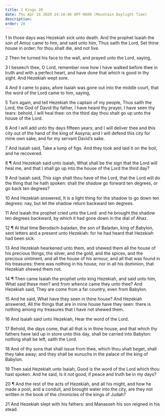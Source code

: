 ```yaml
---
title: 2 Kings 20
date: Thu Apr 16 2020 14:10:46 GMT-0600 (Mountain Daylight Time)
description: 
order: 20
---
```


<p>
  1 In those days was Hezekiah sick unto death. And the prophet Isaiah the son
  of Amoz came to him, and said unto him, Thus saith the Lord, Set thine house
  in order; for thou shalt die, and not live.
</p>
<p>2 Then he turned his face to the wall, and prayed unto the Lord, saying,</p>
<span></span>
<p>
  3 I beseech thee, O Lord, remember now how I have walked before thee in truth
  and with a perfect heart, and have done that which is good in thy sight. And
  Hezekiah wept sore.
</p>
<p>
  4 And it came to pass, afore Isaiah was gone out into the middle court, that
  the word of the Lord came to him, saying,
</p>
<p>
  5 Turn again, and tell Hezekiah the captain of my people, Thus saith the Lord,
  the God of David thy father, I have heard thy prayer, I have seen thy tears:
  behold, I will heal thee: on the third day thou shalt go up unto the house of
  the Lord.
</p>
<p>
  6 And I will add unto thy days fifteen years; and I will deliver thee and this
  city out of the hand of the king of Assyria; and I will defend this city for
  mine own sake, and for my servant David&#x2019;s sake.
</p>
<p>
  7 And Isaiah said, Take a lump of figs. And they took and laid it on the boil,
  and he recovered.
</p>
<p>
  8 &#xB6; And Hezekiah said unto Isaiah, What shall be the sign that the Lord
  will heal me, and that I shall go up into the house of the Lord the third day?
</p>
<p>
  9 And Isaiah said, This sign shalt thou have of the Lord, that the Lord will
  do the thing that he hath spoken: shall the shadow go forward ten degrees, or
  go back ten degrees?
</p>
<p>
  10 And Hezekiah answered, It is a light thing for the shadow to go down ten
  degrees: nay, but let the shadow return backward ten degrees.
</p>
<p>
  11 And Isaiah the prophet cried unto the Lord: and he brought the shadow ten
  degrees backward, by which it had gone down in the dial of Ahaz.
</p>
<p>
  12 &#xB6; At that time Berodach-baladan, the son of Baladan, king of Babylon,
  sent letters and a present unto Hezekiah: for he had heard that Hezekiah had
  been sick.
</p>
<p>
  13 And Hezekiah hearkened unto them, and shewed them all the house of his
  precious things, the silver, and the gold, and the spices, and the precious
  ointment, and all the house of his armour, and all that was found in his
  treasures: there was nothing in his house, nor in all his dominion, that
  Hezekiah shewed them not.
</p>
<p>
  14 &#xB6; Then came Isaiah the prophet unto king Hezekiah, and said unto him,
  What said these men? and from whence came they unto thee? And Hezekiah said,
  They are come from a far country, even from Babylon.
</p>
<p>
  15 And he said, What have they seen in thine house? And Hezekiah answered, All
  the things that are in mine house have they seen: there is nothing among my
  treasures that I have not shewed them.
</p>
<p>16 And Isaiah said unto Hezekiah, Hear the word of the Lord.</p>
<p>
  17 Behold, the days come, that all that is in thine house, and that which thy
  fathers have laid up in store unto this day, shall be carried into Babylon:
  nothing shall be left, saith the Lord.
</p>
<p>
  18 And of thy sons that shall issue from thee, which thou shalt beget, shall
  they take away; and they shall be eunuchs in the palace of the king of
  Babylon.
</p>
<p>
  19 Then said Hezekiah unto Isaiah, Good is the word of the Lord which thou
  hast spoken. And he said, Is it not good, if peace and truth be in my days?
</p>
<p>
  20 &#xB6; And the rest of the acts of Hezekiah, and all his might, and how he
  made a pool, and a conduit, and brought water into the city, are they not
  written in the book of the chronicles of the kings of Judah?
</p>
<span></span>
<p>
  21 And Hezekiah slept with his fathers: and Manasseh his son reigned in his
  stead.
</p>
